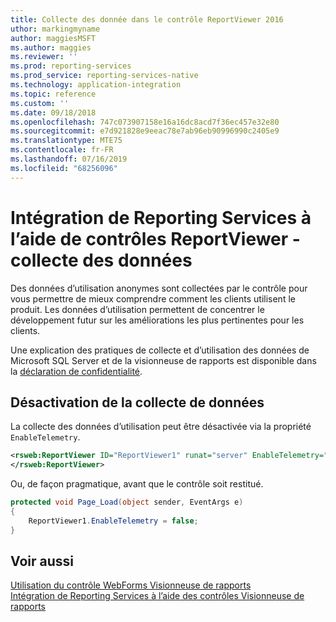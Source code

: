 ```yaml
---
title: Collecte des donnée dans le contrôle ReportViewer 2016
uthor: markingmyname
author: maggiesMSFT
ms.author: maggies
ms.reviewer: ''
ms.prod: reporting-services
ms.prod_service: reporting-services-native
ms.technology: application-integration
ms.topic: reference
ms.custom: ''
ms.date: 09/18/2018
ms.openlocfilehash: 747c073907158e16a16dc8acd7f36ec457e32e80
ms.sourcegitcommit: e7d921828e9eeac78e7ab96eb90996990c2405e9
ms.translationtype: MTE75
ms.contentlocale: fr-FR
ms.lasthandoff: 07/16/2019
ms.locfileid: "68256096"
---
```

# <a name="integrating-reporting-services-using-reportviewer-controls---data-collection"></a>Intégration de Reporting Services à l’aide de contrôles ReportViewer - collecte des données

Des données d’utilisation anonymes sont collectées par le contrôle pour vous permettre de mieux comprendre comment les clients utilisent le produit. Les données d’utilisation permettent de concentrer le développement futur sur les améliorations les plus pertinentes pour les clients.

Une explication des pratiques de collecte et d’utilisation des données de Microsoft SQL Server et de la visionneuse de rapports est disponible dans la [déclaration de confidentialité](https://go.microsoft.com/fwlink/?LinkID=868444).

## <a name="opting-out-of-data-collection"></a>Désactivation de la collecte de données

La collecte des données d’utilisation peut être désactivée via la propriété ```EnableTelemetry```.

```xml
<rsweb:ReportViewer ID="ReportViewer1" runat="server" EnableTelemetry="false">
</rsweb:ReportViewer>
```

Ou, de façon pragmatique, avant que le contrôle soit restitué.
    
```csharp
protected void Page_Load(object sender, EventArgs e)
{
    ReportViewer1.EnableTelemetry = false;
}
```
## <a name="see-also"></a>Voir aussi

[Utilisation du contrôle WebForms Visionneuse de rapports](../../reporting-services/application-integration/using-the-webforms-reportviewer-control.md)  
[Intégration de Reporting Services à l’aide des contrôles Visionneuse de rapports](../../reporting-services/application-integration/integrating-reporting-services-using-reportviewer-controls.md) 




